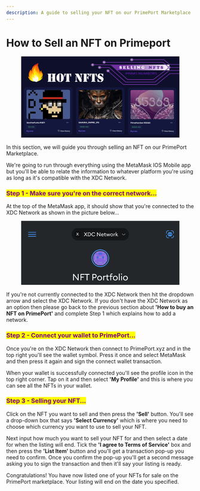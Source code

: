 ```yaml
---
description: A guide to selling your NFT on our PrimePort Marketplace
---
```


# How to Sell an NFT on Primeport

<figure><img src="../.gitbook/assets/How to Sell On PrimePort Image.png" alt=""><figcaption></figcaption></figure>

In this section, we will guide you through selling an NFT on our PrimePort Marketplace.

We're going to run through everything using the MetaMask IOS Mobile app but you'll be able to relate the information to whatever platform you're using as long as it's compatible with the XDC Network.

### <mark style="color:purple;">**Step 1 - Make sure you're on the correct network...**</mark>

At the top of the MetaMask app, it should show that you're connected to the XDC Network as shown in the picture below...

<figure><img src="../.gitbook/assets/MetaMask Select Network Option.PNG" alt=""><figcaption></figcaption></figure>

If you're not currently connected to the XDC Network then hit the dropdown arrow and select the XDC Network. If you don't have the XDC Network as an option then please go back to the previous section about **'How to buy an NFT on PrimePort'** and complete Step 1 which explains how to add a network.

### <mark style="color:purple;">**Step 2 - Connect your wallet to PrimePort...**</mark>

Once you're on the XDC Network then connect to PrimePort.xyz and in the top right you'll see the wallet symbol. Press it once and select MetaMask and then press it again and sign the connect wallet transaction.

When your wallet is successfully connected you'll see the profile icon in the top right corner. Tap on it and then select **'My Profile'** and this is where you can see all the NFTs in your wallet.

### <mark style="color:purple;">**Step 3 - Selling your NFT...**</mark>

Click on the NFT you want to sell and then press the **'Sell'** button. You'll see a drop-down box that says **'Select Currency'** which is where you need to choose which currency you want to use to sell your NFT.

Next input how much you want to sell your NFT for and then select a date for when the listing will end. Tick the **'I agree to Terms of Service'** box and then press the **'List Item'** button and you'll get a transaction pop-up you need to confirm. Once you confirm the pop-up you'll get a second message asking you to sign the transaction and then it'll say your listing is ready.

Congratulations! You have now listed one of your NFTs for sale on the PrimePort marketplace. Your listing will end on the date you specified.
